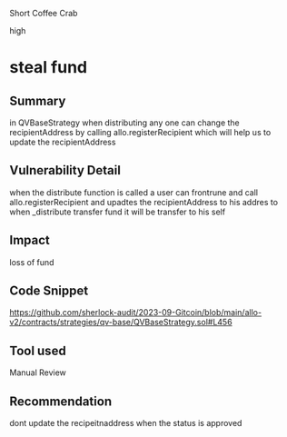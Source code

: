 Short Coffee Crab

high

# steal fund
## Summary
in QVBaseStrategy when distributing any one can change the  recipientAddress  by calling allo.registerRecipient which will help us to update the recipientAddress
## Vulnerability Detail
when the distribute function is called a user can frontrune  and call allo.registerRecipient and upadtes the recipientAddress to his addres to when _distribute transfer fund it will be transfer to his self 
## Impact
loss of fund
## Code Snippet
https://github.com/sherlock-audit/2023-09-Gitcoin/blob/main/allo-v2/contracts/strategies/qv-base/QVBaseStrategy.sol#L456
## Tool used

Manual Review

## Recommendation
dont update the recipeitnaddress when the status is approved 